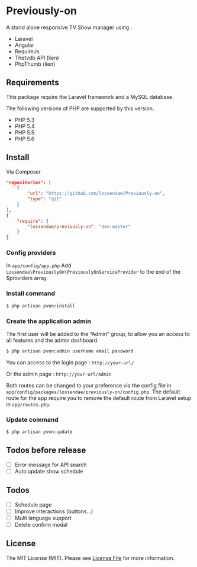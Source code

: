 Previously-on
=============

A stand alone responsive TV Show manager using :

* Laravel
* Angular
* RequireJs
* Thetvdb API (lien)
* PhpThumb (lien)

## Requirements

This package require the Laravel framework and a MySQL database.

The following versions of PHP are supported by this version.

* PHP 5.3
* PHP 5.4
* PHP 5.5
* PHP 5.6

## Install

Via Composer

``` json
"repositories": [
    {
        "url": "https://github.com/lossendae/Previously-on",
        "type": "git"
    }
],
{
    "require": {
        "lossendae/previously-on": "dev-master"
    }
}
```

### Config providers

In `app/config/app.php`
Add `Lossendae\PreviouslyOn\PreviouslyOnServiceProvider` to the end of the $providers array.

### Install command

``` bash
$ php artisan pvon:install
```

### Create the application admin

The first user will be added to the “Admin” group, to allow you an access to all features and the admin dashboard.

``` bash
$ php artisan pvon:admin username email password
```

You can access to the login page : `http://your-url/`

Or the admin page : `http://your-url/admin`

Both routes can be changed to your preference via the config file in `app/config/packages/lossendae/previously-on/config.php`.
The default route for the app require you to remove the default route from Laravel setup in `app/routes.php`.

### Update command

``` bash
$ php artisan pvon:update
```

## Todos before release

- [ ] Error message for API search
- [ ] Auto update show schedule

## Todos

- [ ] Schedule page
- [ ] Improve interactions (buttons...)
- [ ] Multi language support
- [ ] Delete confirm modal

## License

The MIT License (MIT). Please see [License File](https://github.com/thephpleague/fractal/blob/master/LICENSE) for more information.
